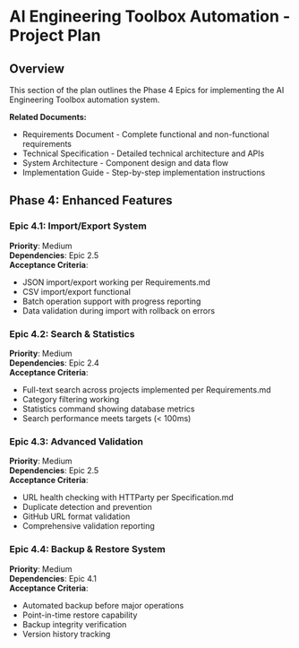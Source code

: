 # AI Engineering Toolbox Automation - Project Plan

## Overview

This section of the plan outlines the Phase 4 Epics for implementing the AI Engineering Toolbox automation system.

**Related Documents:**
- Requirements Document - Complete functional and non-functional requirements
- Technical Specification - Detailed technical architecture and APIs
- System Architecture - Component design and data flow
- Implementation Guide - Step-by-step implementation instructions

## Phase 4: Enhanced Features

### Epic 4.1: Import/Export System
**Priority**: Medium  
**Dependencies**: Epic 2.5  
**Acceptance Criteria**:
- JSON import/export working per Requirements.md
- CSV import/export functional
- Batch operation support with progress reporting
- Data validation during import with rollback on errors

### Epic 4.2: Search & Statistics
**Priority**: Medium  
**Dependencies**: Epic 2.4  
**Acceptance Criteria**:
- Full-text search across projects implemented per Requirements.md
- Category filtering working
- Statistics command showing database metrics
- Search performance meets targets (< 100ms)

### Epic 4.3: Advanced Validation
**Priority**: Medium  
**Dependencies**: Epic 2.5  
**Acceptance Criteria**:
- URL health checking with HTTParty per Specification.md
- Duplicate detection and prevention
- GitHub URL format validation
- Comprehensive validation reporting

### Epic 4.4: Backup & Restore System
**Priority**: Medium  
**Dependencies**: Epic 4.1  
**Acceptance Criteria**:
- Automated backup before major operations
- Point-in-time restore capability
- Backup integrity verification
- Version history tracking
